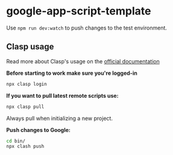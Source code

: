 # google-app-script-template

Use `npm run dev:watch` to push changes to the test environment.

## Clasp usage

Read more about Clasp's usage on the [official documentation](https://github.com/google/clasp)

**Before starting to work make sure you're logged-in**
```sh
npx clasp login
```

**If you want to pull latest remote scripts use:**
```sh
npx clasp pull
```
Always pull when initializing a new project.

**Push changes to Google:**
```sh
cd bin/
npx clash push
```
